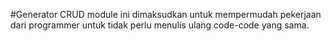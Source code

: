 #Generator CRUD
module ini dimaksudkan untuk mempermudah pekerjaan dari programmer untuk tidak perlu menulis ulang code-code yang sama.

